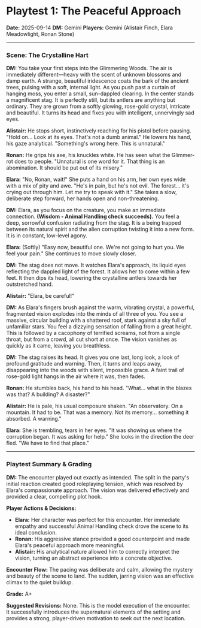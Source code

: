 # Playtest 1: The Peaceful Approach

**Date:** 2025-09-14
**DM:** Gemini
**Players:** Gemini (Alistair Finch, Elara Meadowlight, Ronan Stone)

---

### Scene: The Crystalline Hart

**DM:** You take your first steps into the Glimmering Woods. The air is immediately different—heavy with the scent of unknown blossoms and damp earth. A strange, beautiful iridescence coats the bark of the ancient trees, pulsing with a soft, internal light. As you push past a curtain of hanging moss, you enter a small, sun-dappled clearing. In the center stands a magnificent stag. It is perfectly still, but its antlers are anything but ordinary. They are grown from a softly glowing, rose-gold crystal, intricate and beautiful. It turns its head and fixes you with intelligent, unnervingly sad eyes.

**Alistair:** He stops short, instinctively reaching for his pistol before pausing. "Hold on... Look at its eyes. That's not a dumb animal." He lowers his hand, his gaze analytical. "Something's wrong here. This is unnatural."

**Ronan:** He grips his axe, his knuckles white. He has seen what the Glimmer-rot does to people. "Unnatural is one word for it. That thing is an abomination. It should be put out of its misery."

**Elara:** "No, Ronan, wait!" She puts a hand on his arm, her own eyes wide with a mix of pity and awe. "He's in pain, but he's not evil. The forest... it's crying out through him. Let me try to speak with it." She takes a slow, deliberate step forward, her hands open and non-threatening.

**DM:** Elara, as you focus on the creature, you make an immediate connection. **(Wisdom - Animal Handling check succeeds).** You feel a deep, sorrowful confusion radiating from the stag. It is a being trapped between its natural spirit and the alien corruption twisting it into a new form. It is in constant, low-level agony.

**Elara:** (Softly) "Easy now, beautiful one. We're not going to hurt you. We feel your pain." She continues to move slowly closer.

**DM:** The stag does not move. It watches Elara's approach, its liquid eyes reflecting the dappled light of the forest. It allows her to come within a few feet. It then dips its head, lowering the crystalline antlers towards her outstretched hand.

**Alistair:** "Elara, be careful!"

**DM:** As Elara's fingers brush against the warm, vibrating crystal, a powerful, fragmented vision explodes into the minds of all three of you. You see a massive, circular building with a shattered roof, stark against a sky full of unfamiliar stars. You feel a dizzying sensation of falling from a great height. This is followed by a cacophony of terrified screams, not from a single throat, but from a crowd, all cut short at once. The vision vanishes as quickly as it came, leaving you breathless.

**DM:** The stag raises its head. It gives you one last, long look, a look of profound gratitude and warning. Then, it turns and leaps away, disappearing into the woods with silent, impossible grace. A faint trail of rose-gold light hangs in the air where it was, then fades.

**Ronan:** He stumbles back, his hand to his head. "What... what in the blazes was that? A building? A disaster?"

**Alistair:** He is pale, his usual composure shaken. "An observatory. On a mountain. It had to be. That was a memory. Not its memory... something it absorbed. A warning."

**Elara:** She is trembling, tears in her eyes. "It was showing us where the corruption began. It was asking for help." She looks in the direction the deer fled. "We have to find that place."

---

### Playtest Summary & Grading

**DM:** The encounter played out exactly as intended. The split in the party's initial reaction created good roleplaying tension, which was resolved by Elara's compassionate approach. The vision was delivered effectively and provided a clear, compelling plot hook.

**Player Actions & Decisions:**
*   **Elara:** Her character was perfect for this encounter. Her immediate empathy and successful Animal Handling check drove the scene to its ideal conclusion.
*   **Ronan:** His aggressive stance provided a good counterpoint and made Elara's peaceful approach more meaningful.
*   **Alistair:** His analytical nature allowed him to correctly interpret the vision, turning an abstract experience into a concrete objective.

**Encounter Flow:** The pacing was deliberate and calm, allowing the mystery and beauty of the scene to land. The sudden, jarring vision was an effective climax to the quiet buildup.

**Grade:** A+

**Suggested Revisions:** None. This is the model execution of the encounter. It successfully introduces the supernatural elements of the setting and provides a strong, player-driven motivation to seek out the next location.